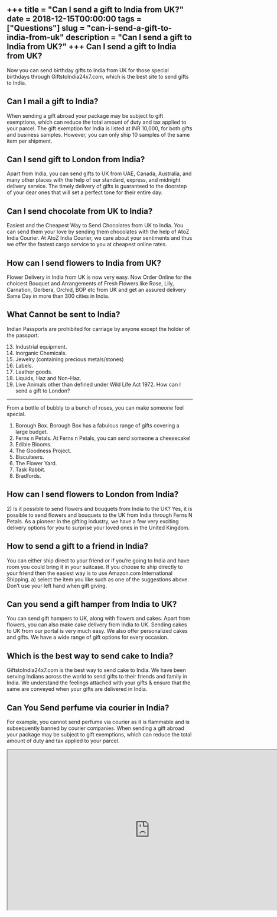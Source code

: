+++
title = "Can I send a gift to India from UK?"
date = 2018-12-15T00:00:00
tags = ["Questions"]
slug = "can-i-send-a-gift-to-india-from-uk"
description = "Can I send a gift to India from UK?"
+++
Can I send a gift to India from UK?
-----------------------------------

Now you can send birthday gifts to India from UK for those special birthdays through GiftstoIndia24x7.com, which is the best site to send gifts to India.

Can I mail a gift to India?
---------------------------

When sending a gift abroad your package may be subject to gift exemptions, which can reduce the total amount of duty and tax applied to your parcel. The gift exemption for India is listed at INR 10,000, for both gifts and business samples. However, you can only ship 10 samples of the same item per shipment.

Can I send gift to London from India?
-------------------------------------

Apart from India, you can send gifts to UK from UAE, Canada, Australia, and many other places with the help of our standard, express, and midnight delivery service. The timely delivery of gifts is guaranteed to the doorstep of your dear ones that will set a perfect tone for their entire day.

Can I send chocolate from UK to India?
--------------------------------------

Easiest and the Cheapest Way to Send Chocolates from UK to India. You can send them your love by sending them chocolates with the help of AtoZ India Courier. At AtoZ India Courier, we care about your sentiments and thus we offer the fastest cargo service to you at cheapest online rates.

How can I send flowers to India from UK?
----------------------------------------

Flower Delivery in India from UK is now very easy. Now Order Online for the choicest Bouquet and Arrangements of Fresh Flowers like Rose, Lily, Carnation, Gerbera, Orchid, BOP etc from UK and get an assured delivery Same Day in more than 300 cities in India.

What Cannot be sent to India?
-----------------------------

Indian Passports are prohibited for carriage by anyone except the holder of the passport.

13. Industrial equipment.
14. Inorganic Chemicals.
15. Jewelry (containing precious metals/stones)
16. Labels.
17. Leather goods.
18. Liquids, Haz and Non-Haz.
19. Live Animals other than defined under Wild Life Act 1972.
How can I send a gift to London?
--------------------------------

From a bottle of bubbly to a bunch of roses, you can make someone feel special.

1. Borough Box. Borough Box has a fabulous range of gifts covering a large budget.
2. Ferns n Petals. At Ferns n Petals, you can send someone a cheesecake!
3. Edible Blooms.
4. The Goodness Project.
5. Biscuiteers.
6. The Flower Yard.
7. Task Rabbit.
8. Bradfords.

How can I send flowers to London from India?
--------------------------------------------

2\) Is it possible to send flowers and bouquets from India to the UK? Yes, it is possible to send flowers and bouquets to the UK from India through Ferns N Petals. As a pioneer in the gifting industry, we have a few very exciting delivery options for you to surprise your loved ones in the United Kingdom.

How to send a gift to a friend in India?
----------------------------------------

You can either ship direct to your friend or if you’re going to India and have room you could bring it in your suitcase. If you choose to ship directly to your friend then the easiest way is to use Amazon.com International Shipping. a) select the item you like such as one of the suggestions above. Don’t use your left hand when gift giving.

Can you send a gift hamper from India to UK?
--------------------------------------------

You can send gift hampers to UK, along with flowers and cakes. Apart from flowers, you can also make cake delivery from India to UK. Sending cakes to UK from our portal is very much easy. We also offer personalized cakes and gifts. We have a wide range of gift options for every occasion.

Which is the best way to send cake to India?
--------------------------------------------

GiftstoIndia24x7.com is the best way to send cake to India. We have been serving Indians across the world to send gifts to their friends and family in India. We understand the feelings attached with your gifts &amp; ensure that the same are conveyed when your gifts are delivered in India.

Can You Send perfume via courier in India?
------------------------------------------

For example, you cannot send perfume via courier as it is flammable and is subsequently banned by courier companies. When sending a gift abroad your package may be subject to gift exemptions, which can reduce the total amount of duty and tax applied to your parcel.

<iframe allow="accelerometer; autoplay; clipboard-write; encrypted-media; gyroscope; picture-in-picture" allowfullscreen="" class="__youtube_prefs__  epyt-is-override  no-lazyload" data-no-lazy="1" data-origheight="433" data-origwidth="770" data-skipgform_ajax_framebjll="" height="433" id="_ytid_45021" loading="lazy" src="https://www.youtube.com/embed/ltJseoJ5FjQ?enablejsapi=1&autoplay=0&cc_load_policy=0&cc_lang_pref=&iv_load_policy=1&loop=0&modestbranding=0&rel=1&fs=1&playsinline=0&autohide=2&theme=dark&color=red&controls=1&" title="YouTube player" width="770"></iframe>